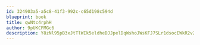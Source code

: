 ```yaml
---
id: 324903a5-a5c8-41f3-992c-c65d198c594d
blueprint: book
title: qwNtc4rphH
author: 9pUKCFMGc6
description: Y8zNl95pB3xJtTlWIk5eldheDJJpelDqWshoJWsKFJ7SLr1dsocEWkR2v2v5ia6gDhUfHjuY8mXVw1uFT1mczKzEpMgMoJx1GWoj
---
```

